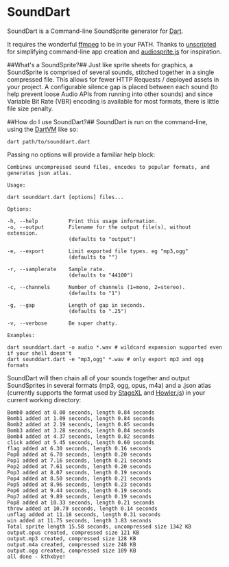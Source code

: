 SoundDart
=========
SoundDart is a Command-line SoundSprite generator for [Dart](https://www.dartlang.org/).

It requires the wonderful [ffmpeg](http://www.ffmpeg.org/download.html) to be in your PATH.  Thanks to [unscripted](https://github.com/seaneagan/unscripted) for simplifying command-line app creation and [audiosprite.js](https://github.com/tonistiigi/audiosprite) for inspiration.

##What's a SoundSprite?##
Just like sprite sheets for graphics, a SoundSprite is comprised of several sounds, stitched together in a single compressed file. This allows for fewer HTTP Requests / deployed assets in your project. A configurable silence gap is placed between each sound (to help prevent loose Audio APIs from running into other sounds) and since Variable Bit Rate (VBR) encoding is available for most formats, there is little file size penalty.

##How do I use SoundDart?##
SoundDart is run on the command-line, using the [DartVM](https://www.dartlang.org/tools/dart-vm/) like so:

`dart path/to/sounddart.dart`

Passing no options will provide a familiar help block:

```
Combines uncompressed sound files, encodes to popular formats, and generates json atlas.

Usage:

dart sounddart.dart [options] files...

Options:

-h, --help          Print this usage information.
-o, --output        Filename for the output file(s), without extension.
                    (defaults to "output")

-e, --export        Limit exported file types. eg "mp3,ogg"
                    (defaults to "")

-r, --samplerate    Sample rate.
                    (defaults to "44100")

-c, --channels      Number of channels (1=mono, 2=stereo).
                    (defaults to "1")

-g, --gap           Length of gap in seconds.
                    (defaults to ".25")

-v, --verbose       Be super chatty.

Examples:

dart sounddart.dart -o audio *.wav # wildcard expansion supported even if your shell doesn't
dart sounddart.dart -e "mp3,ogg" *.wav # only export mp3 and ogg formats
```

SoundDart will then chain all of your sounds together and output SoundSprites in several formats (mp3, ogg, opus, m4a) and a .json atlas (currently supports the format used by [StageXL](http://www.stagexl.org) and [Howler.js](http://goldfirestudios.com/blog/104/howler.js-Modern-Web-Audio-Javascript-Library)) in your current working directory:

```
Bomb0 added at 0.00 seconds, length 0.84 seconds
Bomb1 added at 1.09 seconds, length 0.84 seconds
Bomb2 added at 2.19 seconds, length 0.85 seconds
Bomb3 added at 3.28 seconds, length 0.84 seconds
Bomb4 added at 4.37 seconds, length 0.82 seconds
click added at 5.45 seconds, length 0.60 seconds
flag added at 6.30 seconds, length 0.16 seconds
Pop0 added at 6.70 seconds, length 0.20 seconds
Pop1 added at 7.16 seconds, length 0.21 seconds
Pop2 added at 7.61 seconds, length 0.20 seconds
Pop3 added at 8.07 seconds, length 0.19 seconds
Pop4 added at 8.50 seconds, length 0.21 seconds
Pop5 added at 8.96 seconds, length 0.23 seconds
Pop6 added at 9.44 seconds, length 0.19 seconds
Pop7 added at 9.89 seconds, length 0.19 seconds
Pop8 added at 10.33 seconds, length 0.21 seconds
throw added at 10.79 seconds, length 0.14 seconds
unflag added at 11.18 seconds, length 0.31 seconds
win added at 11.75 seconds, length 3.83 seconds
Total sprite length 15.58 seconds, uncompressed size 1342 KB
output.opus created, compressed size 121 KB
output.mp3 created, compressed size 128 KB
output.m4a created, compressed size 248 KB
output.ogg created, compressed size 109 KB
all done - kthxbye!
```
